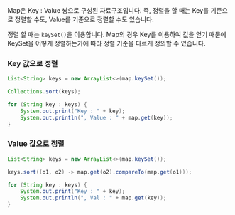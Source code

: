 Map은 Key : Value 쌍으로 구성된 자료구조입니다. 즉, 정렬을 할 때는 Key를 기준으로 정렬할 수도, Value를 기준으로 정렬할 수도 있습니다. 

정렬 할 때는 `keySet()`을 이용합니다. 
Map의 경우 Key를 이용하여 값을 얻기 때문에 KeySet을 어떻게 정렬하는가에 따라 정렬 기준을 다르게 정의할 수 있습니다.

### Key 값으로 정렬
```java
List<String> keys = new ArrayList<>(map.keySet());

Collections.sort(keys);

for (String key : keys) {
    System.out.print("Key : " + key);
    System.out.println(", Value : " + map.get(key));
}
```

### Value 값으로 정렬
```java
List<String> keys = new ArrayList<>(map.keySet());

keys.sort((o1, o2) -> map.get(o2).compareTo(map.get(o1)));

for (String key : keys) {
    System.out.print("Key : " + key);
    System.out.println(", Val : " + map.get(key));
}
```

